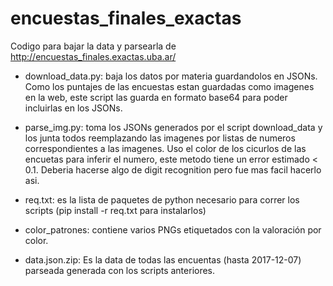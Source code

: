 # encuestas_finales_exactas
Codigo para bajar la data y parsearla de http://encuestas_finales.exactas.uba.ar/

- download_data.py: baja los datos por materia guardandolos en JSONs. Como los puntajes de las encuestas estan guardadas como imagenes en la web, este script las guarda en formato base64 para poder incluirlas en los JSONs.

- parse_img.py: toma los JSONs generados por el script download_data y los junta todos reemplazando las imagenes por listas de numeros correspondientes a las imagenes. Uso el color de los cicurlos de las encuetas para inferir el numero, este metodo tiene un error estimado < 0.1. Deberia hacerse algo de digit recognition pero fue mas facil hacerlo asi.

- req.txt: es la lista de paquetes de python necesario para correr los scripts (pip install -r req.txt para instalarlos)

- color_patrones: contiene varios PNGs etiquetados con la valoración por color.

- data.json.zip: Es la data de todas las encuentas (hasta 2017-12-07) parseada generada con los scripts anteriores.

